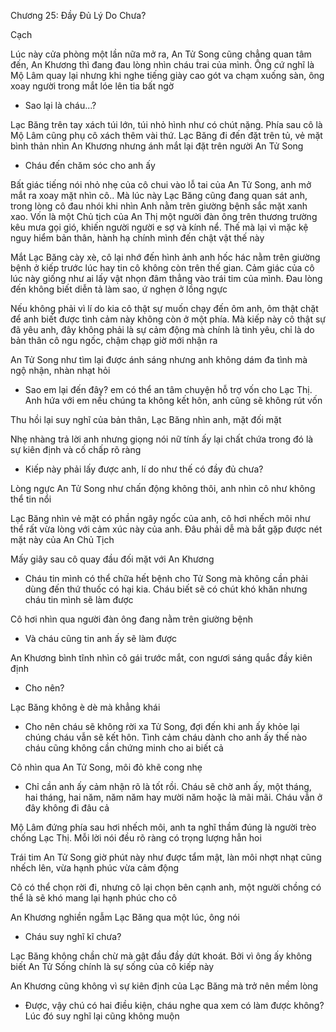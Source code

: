 




Chương 25: Đầy Đủ Lý Do Chưa?

Cạch

Lúc này cửa phòng một lần nữa mở ra, An Tử Song cũng chẳng quan tâm đến, An Khương thì đang đau lòng nhìn cháu trai của mình. Ông cứ nghĩ là Mộ Lâm quay lại nhưng khi nghe tiếng giày cao gót va chạm xuống sàn, ông xoay người trong mắt lóe lên tia bất ngờ

- Sao lại là cháu...?

Lạc Băng trên tay xách túi lớn, túi nhỏ hình như có chút nặng. Phía sau cô là Mộ Lâm cũng phụ cô xách thêm vài thứ. Lạc Băng đi đến đặt trên tủ, vẻ mặt bình thản nhìn An Khương nhưng ánh mắt lại đặt trên người An Tử Song

- Cháu đến chăm sóc cho anh ấy

Bất giác tiếng nói nhỏ nhẹ của cô chui vào lỗ tai của An Tử Song, anh mở mắt ra xoay mặt nhìn cô.. Mà lúc này Lạc Băng cũng đang quan sát anh, trong lòng cô đau nhói khi nhìn Anh nằm trên giường bệnh sắc mặt xanh xao. Vốn là một Chủ tịch của An Thị một người đàn ông trên thương trường kêu mưa gọi gió, khiến người người e sợ và kính nể. Thế mà lại vì mặc kệ nguy hiểm bản thân, hành hạ chính mình đến chật vật thế này

Mắt Lạc Băng cày xè, cô lại nhớ đến hình ảnh anh hốc hác nằm trên giường bệnh ở kiếp trước lúc hay tin cô không còn trên thế gian. Cảm giác của cô lúc này giống như ai lấy vật nhọn đâm thẳng vào trái tim của mình. Đau lòng đến không biết diễn tả làm sao, ứ nghẹn ở lồng ngực


Nếu không phải vì lí do kia cô thật sự muốn chạy đến ôm anh, ôm thật chặt để anh biết được tình cảm này không còn ở một phía. Mà kiếp này cô thật sự đã yêu anh, đây không phải là sự cảm động mà chính là tình yêu, chỉ là do bản thân cô ngu ngốc, chậm chạp giờ mới nhận ra

An Tử Song như tìm lại được ánh sáng nhưng anh không dám đa tình mà ngộ nhận, nhàn nhạt hỏi

- Sao em lại đến đây? em có thể an tâm chuyện hỗ trợ vốn cho Lạc Thị. Anh hứa với em nếu chúng ta không kết hôn, anh cũng sẽ không rút vốn

Thu hồi lại suy nghĩ của bản thân, Lạc Băng nhìn anh, mặt đối mặt

Nhẹ nhàng trả lời anh nhưng giọng nói nữ tính ấy lại chất chứa trong đó là sự kiên định và cố chấp rõ ràng

- Kiếp này phải lấy được anh, lí do như thế có đầy đủ chưa?

Lòng ngực An Tử Song như chấn động không thôi, anh nhìn cô như không thể tin nổi

Lạc Băng nhìn vẻ mặt có phần ngây ngốc của anh, cô hơi nhếch môi như thể rất vừa lòng với cảm xúc này của anh. Đâu phải dễ mà bắt gặp được nét mặt này của An Chủ Tịch

Mấy giây sau cô quay đầu đối mặt với An Khương

- Cháu tin mình có thể chữa hết bệnh cho Tử Song mà không cần phải dùng đến thứ thuốc có hại kia. Cháu biết sẽ có chút khó khăn nhưng cháu tin mình sẽ làm được


Cô hơi nhìn qua người đàn ông đang nằm trên giường bệnh

- Và cháu cũng tin anh ấy sẽ làm được

An Khương bình tĩnh nhìn cô gái trước mắt, con ngươi sáng quắc đầy kiên định

- Cho nên?

Lạc Băng không è dè mà khẳng khái

- Cho nên cháu sẽ không rời xa Tử Song, đợi đến khi anh ấy khỏe lại chúng cháu vẫn sẽ kết hôn. Tình cảm cháu dành cho anh ấy thế nào cháu cũng không cần chứng minh cho ai biết cả

Cô nhìn qua An Tử Song, môi đỏ khẽ cong nhẹ

- Chỉ cần anh ấy cảm nhận rõ là tốt rồi. Cháu sẽ chờ anh ấy, một tháng, hai tháng, hai năm, năm năm hay mười năm hoặc là mãi mãi. Cháu vẫn ở đây không đi đâu cả

Mộ Lâm đứng phía sau hơi nhếch môi, anh ta nghĩ thầm đúng là người trèo chống Lạc Thị. Mỗi lời nói đều rõ ràng có trọng lượng hẳn hoi

Trái tim An Tử Song giờ phút này như được tẩm mật, làn môi nhợt nhạt cũng nhếch lên, vừa hạnh phúc vừa cảm động

Cô có thể chọn rời đi, nhưng cô lại chọn bên cạnh anh, một người chồng có thể là sẽ khó mang lại hạnh phúc cho cô

An Khương nghiền ngẫm Lạc Băng qua một lúc, ông nói

- Cháu suy nghĩ kĩ chưa?

Lạc Băng không chần chừ mà gật đầu đầy dứt khoát. Bởi vì ông ấy không biết An Tử Sống chính là sự sống của cô kiếp này

An Khương cũng không vì sự kiên định của Lạc Băng mà trở nên mềm lòng

- Được, vậy chú có hai điều kiện, cháu nghe qua xem có làm được không? Lúc đó suy nghĩ lại cũng không muộn




